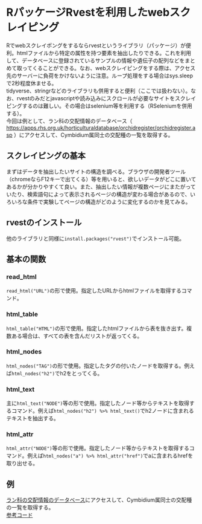 # RパッケージRvestを利用したwebスクレイピング
Rでwebスクレイポングをするならrvestというライブラリ（パッケージ）が便利。htmlファイルから特定の属性を持つ要素を抽出したりできる。これを利用して、データベースに登録されているサンプルの情報や遺伝子の配列などをまとめて取ってくることができる。なお、webスクレイピングをする際は、アクセス先のサーバーに負荷をかけないように注意。ループ処理をする場合はsys.sleepで2秒程度休ませる。<br>
tidyverse、stringrなどのライブラリも併用すると便利（ここでは扱わない）。なお、rvestのみだとjavascriptや読み込みにスクロールが必要なサイトをスクレイピングするのは難しい。その場合はselenium等を利用する（RSeleniumを併用する）。<br>
今回は例として、ラン科の交配情報のデータベース（ https://apps.rhs.org.uk/horticulturaldatabase/orchidregister/orchidregister.asp ）にアクセスして、Cymbidium属同士の交配種の一覧を取得する。
## スクレイピングの基本
まずはデータを抽出したいサイトの構造を調べる。ブラウザの開発者ツール（chromeならF12キーで出てくる）等を用いると、欲しいデータがどこに置いてあるかが分かりやすくて良い。また、抽出したい情報が複数ページにまたがっていたり、検索語句によって表示されるページの構造が変わる場合があるので、いろいろな条件で実験してページの構造がどのように変化するのかを見てみる。
## rvestのインストール
他のライブラリと同様に`install.packages("rvest")`でインストール可能。
## 基本の関数
### read_html
`read_html("URL")`の形で使用。指定したURLからhtmlファイルを取得するコマンド。
### html_table
`html_table("HTML")`の形で使用。指定したhtmlファイルから表を抜き出す。複数ある場合は、すべての表を含んだリストが返ってくる。
### html_nodes
`html_nodes("TAG")`の形で使用。指定したタグの付いたノードを取得する。例えば`html_nodes("h2")`でh2をとってくる。
### html_text
主に`html_text("NODE")`等の形で使用。指定したノード等からテキストを取得するコマンド。例えば`html_nodes("h2") %>% html_text()`でh2ノードに含まれるテキストを抽出する。
### html_attr
`html_attr("NODE")`等の形で使用。指定したノード等からテキストを取得するコマンド。例えば`html_nodes("a") %>% html_attr("href")`でaに含まれるhrefを取り出せる。

## 例
[ラン科の交配情報のデータベース](https://apps.rhs.org.uk/horticulturaldatabase/orchidregister/orchidregister.asp)にアクセスして、Cymbidium属同士の交配種の一覧を取得する。<br>
[参考コード](https://github.com/k-cgi/k-cgi.github.io/blob/main/codes/rvest_test.R)
